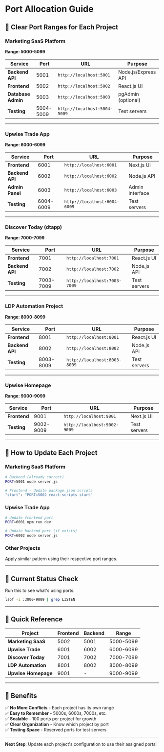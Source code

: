 # Port Allocation Guide

## 🎯 Clear Port Ranges for Each Project

### **Marketing SaaS Platform** 
**Range: 5000-5099**

| Service | Port | URL | Purpose |
|---------|------|-----|---------|
| **Backend API** | 5001 | `http://localhost:5001` | Node.js/Express API |
| **Frontend** | 5002 | `http://localhost:5002` | React.js UI |
| **Database Admin** | 5003 | `http://localhost:5003` | pgAdmin (optional) |
| **Testing** | 5004-5009 | `http://localhost:5004-5009` | Test servers |

---

### **Upwise Trade App**
**Range: 6000-6099**

| Service | Port | URL | Purpose |
|---------|------|-----|---------|
| **Frontend** | 6001 | `http://localhost:6001` | Next.js UI |
| **Backend API** | 6002 | `http://localhost:6002` | Node.js API |
| **Admin Panel** | 6003 | `http://localhost:6003` | Admin interface |
| **Testing** | 6004-6009 | `http://localhost:6004-6009` | Test servers |

---

### **Discover Today (dtapp)**
**Range: 7000-7099**

| Service | Port | URL | Purpose |
|---------|------|-----|---------|
| **Frontend** | 7001 | `http://localhost:7001` | React.js UI |
| **Backend API** | 7002 | `http://localhost:7002` | Node.js API |
| **Testing** | 7003-7009 | `http://localhost:7003-7009` | Test servers |

---

### **LDP Automation Project**
**Range: 8000-8099**

| Service | Port | URL | Purpose |
|---------|------|-----|---------|
| **Frontend** | 8001 | `http://localhost:8001` | React.js UI |
| **Backend API** | 8002 | `http://localhost:8002` | Node.js API |
| **Testing** | 8003-8009 | `http://localhost:8003-8009` | Test servers |

---

### **Upwise Homepage**
**Range: 9000-9099**

| Service | Port | URL | Purpose |
|---------|------|-----|---------|
| **Frontend** | 9001 | `http://localhost:9001` | Next.js UI |
| **Testing** | 9002-9009 | `http://localhost:9002-9009` | Test servers |

---

## 🔧 How to Update Each Project

### Marketing SaaS Platform
```bash
# Backend (already correct)
PORT=5001 node server.js

# Frontend - Update package.json scripts
"start": "PORT=5002 react-scripts start"
```

### Upwise Trade App
```bash
# Update frontend port
PORT=6001 npm run dev

# Update backend port (if exists)
PORT=6002 node server.js
```

### Other Projects
Apply similar pattern using their respective port ranges.

---

## 🚨 Current Status Check

Run this to see what's using ports:
```bash
lsof -i :3000-9009 | grep LISTEN
```

---

## 📝 Quick Reference

| Project | Frontend | Backend | Range |
|---------|----------|---------|-------|
| **Marketing SaaS** | 5002 | 5001 | 5000-5099 |
| **Upwise Trade** | 6001 | 6002 | 6000-6099 |
| **Discover Today** | 7001 | 7002 | 7000-7099 |
| **LDP Automation** | 8001 | 8002 | 8000-8099 |
| **Upwise Homepage** | 9001 | - | 9000-9099 |

---

## 🎯 Benefits

✅ **No More Conflicts** - Each project has its own range  
✅ **Easy to Remember** - 5000s, 6000s, 7000s, etc.  
✅ **Scalable** - 100 ports per project for growth  
✅ **Clear Organization** - Know which project by port  
✅ **Testing Space** - Reserved ports for test servers  

---

**Next Step**: Update each project's configuration to use their assigned ports!

